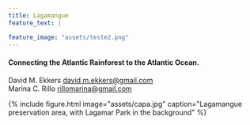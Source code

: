 ```yaml
---
title: Lagamangue
feature_text: |

feature_image: "assets/teste2.png"
---  
```

  
#### Connecting the Atlantic Rainforest to the Atlantic Ocean.

David M. Ekkers  <david.m.ekkers@gmail.com>  
Marina C. Rillo  <rillomarina@gmail.com>


{% include figure.html image="assets/capa.jpg" caption="Lagamangue preservation area, with Lagamar Park in the background" %}

